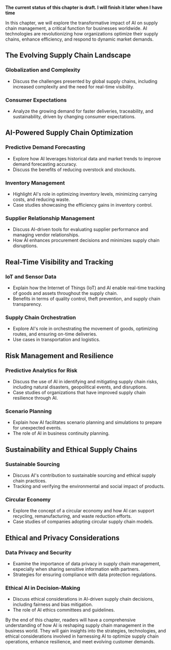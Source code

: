 **The current status of this chapter is draft. I will finish it later when I have time**

In this chapter, we will explore the transformative impact of AI on supply chain management, a critical function for businesses worldwide. AI technologies are revolutionizing how organizations optimize their supply chains, enhance efficiency, and respond to dynamic market demands.

The Evolving Supply Chain Landscape
-----------------------------------

### Globalization and Complexity

* Discuss the challenges presented by global supply chains, including increased complexity and the need for real-time visibility.

### Consumer Expectations

* Analyze the growing demand for faster deliveries, traceability, and sustainability, driven by changing consumer expectations.

AI-Powered Supply Chain Optimization
------------------------------------

### Predictive Demand Forecasting

* Explore how AI leverages historical data and market trends to improve demand forecasting accuracy.
* Discuss the benefits of reducing overstock and stockouts.

### Inventory Management

* Highlight AI's role in optimizing inventory levels, minimizing carrying costs, and reducing waste.
* Case studies showcasing the efficiency gains in inventory control.

### Supplier Relationship Management

* Discuss AI-driven tools for evaluating supplier performance and managing vendor relationships.
* How AI enhances procurement decisions and minimizes supply chain disruptions.

Real-Time Visibility and Tracking
---------------------------------

### IoT and Sensor Data

* Explain how the Internet of Things (IoT) and AI enable real-time tracking of goods and assets throughout the supply chain.
* Benefits in terms of quality control, theft prevention, and supply chain transparency.

### Supply Chain Orchestration

* Explore AI's role in orchestrating the movement of goods, optimizing routes, and ensuring on-time deliveries.
* Use cases in transportation and logistics.

Risk Management and Resilience
------------------------------

### Predictive Analytics for Risk

* Discuss the use of AI in identifying and mitigating supply chain risks, including natural disasters, geopolitical events, and disruptions.
* Case studies of organizations that have improved supply chain resilience through AI.

### Scenario Planning

* Explain how AI facilitates scenario planning and simulations to prepare for unexpected events.
* The role of AI in business continuity planning.

Sustainability and Ethical Supply Chains
----------------------------------------

### Sustainable Sourcing

* Discuss AI's contribution to sustainable sourcing and ethical supply chain practices.
* Tracking and verifying the environmental and social impact of products.

### Circular Economy

* Explore the concept of a circular economy and how AI can support recycling, remanufacturing, and waste reduction efforts.
* Case studies of companies adopting circular supply chain models.

Ethical and Privacy Considerations
----------------------------------

### Data Privacy and Security

* Examine the importance of data privacy in supply chain management, especially when sharing sensitive information with partners.
* Strategies for ensuring compliance with data protection regulations.

### Ethical AI in Decision-Making

* Discuss ethical considerations in AI-driven supply chain decisions, including fairness and bias mitigation.
* The role of AI ethics committees and guidelines.

By the end of this chapter, readers will have a comprehensive understanding of how AI is reshaping supply chain management in the business world. They will gain insights into the strategies, technologies, and ethical considerations involved in harnessing AI to optimize supply chain operations, enhance resilience, and meet evolving customer demands.
